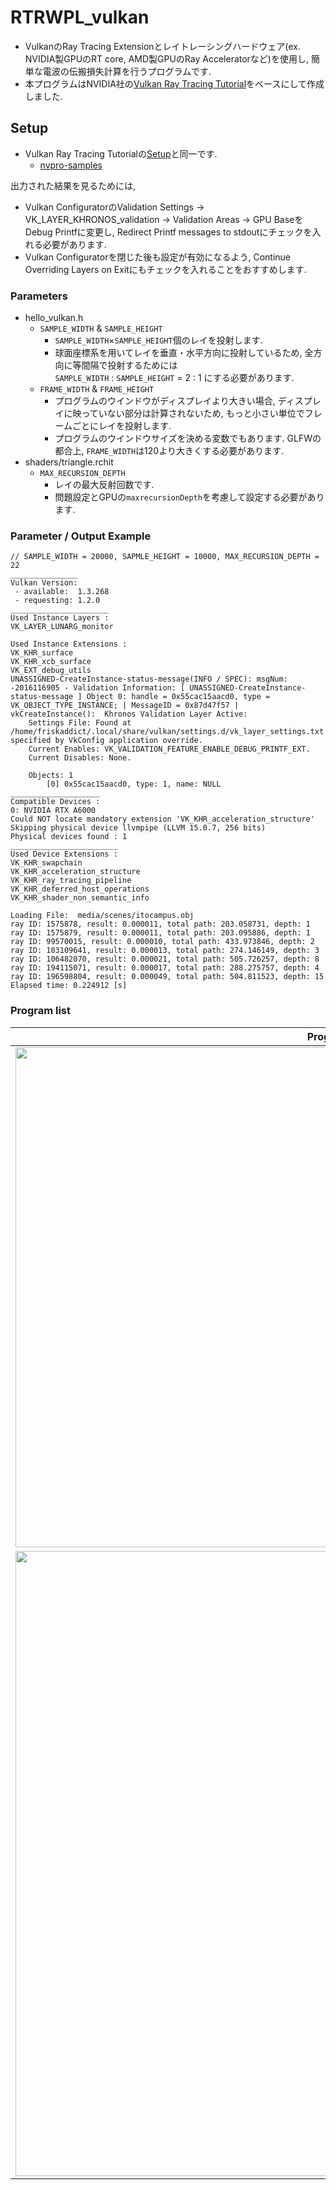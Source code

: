 # RTRWPL_vulkan
- VulkanのRay Tracing Extensionとレイトレーシングハードウェア(ex. NVIDIA製GPUのRT core, AMD製GPUのRay Acceleratorなど)を使用し, 簡単な電波の伝搬損失計算を行うプログラムです.
- 本プログラムはNVIDIA社の[Vulkan Ray Tracing Tutorial](https://github.com/nvpro-samples/vk_raytracing_tutorial_KHR)をベースにして作成しました.

## Setup
- Vulkan Ray Tracing Tutorialの[Setup](https://github.com/nvpro-samples/vk_raytracing_tutorial_KHR/blob/master/docs/setup.md)と同一です.
  - [nvpro-samples](https://github.com/nvpro-samples/build_all)


出力された結果を見るためには, 
- Vulkan ConfiguratorのValidation Settings → VK_LAYER_KHRONOS_validation → Validation Areas → GPU BaseをDebug Printfに変更し, Redirect Printf messages to stdoutにチェックを入れる必要があります.
- Vulkan Configuratorを閉じた後も設定が有効になるよう, Continue Overriding Layers on Exitにもチェックを入れることをおすすめします.

### Parameters
- hello_vulkan.h
  - `SAMPLE_WIDTH` & `SAMPLE_HEIGHT`
    - `SAMPLE_WIDTH`×`SAMPLE_HEIGHT`個のレイを投射します.
    - 球面座標系を用いてレイを垂直・水平方向に投射しているため, 全方向に等間隔で投射するためには<br>`SAMPLE_WIDTH` : `SAMPLE_HEIGHT` = 2 : 1 にする必要があります.
  - `FRAME_WIDTH` & `FRAME_HEIGHT`
    - プログラムのウインドウがディスプレイより大きい場合, ディスプレイに映っていない部分は計算されないため, もっと小さい単位でフレームごとにレイを投射します.
    - プログラムのウインドウサイズを決める変数でもあります. GLFWの都合上, `FRAME_WIDTH`は120より大きくする必要があります.
- shaders/triangle.rchit
  - `MAX_RECURSION_DEPTH`
    - レイの最大反射回数です.
    - 問題設定とGPUの`maxrecursionDepth`を考慮して設定する必要があります.

### Parameter / Output Example
```
// SAMPLE_WIDTH = 20000, SAPMLE_HEIGHT = 10000, MAX_RECURSION_DEPTH = 22
_______________
Vulkan Version:
 - available:  1.3.268
 - requesting: 1.2.0
______________________
Used Instance Layers :
VK_LAYER_LUNARG_monitor

Used Instance Extensions :
VK_KHR_surface
VK_KHR_xcb_surface
VK_EXT_debug_utils
UNASSIGNED-CreateInstance-status-message(INFO / SPEC): msgNum: -2016116905 - Validation Information: [ UNASSIGNED-CreateInstance-status-message ] Object 0: handle = 0x55cac15aacd0, type = VK_OBJECT_TYPE_INSTANCE; | MessageID = 0x87d47f57 | vkCreateInstance():  Khronos Validation Layer Active:
    Settings File: Found at /home/friskaddict/.local/share/vulkan/settings.d/vk_layer_settings.txt specified by VkConfig application override.
    Current Enables: VK_VALIDATION_FEATURE_ENABLE_DEBUG_PRINTF_EXT.
    Current Disables: None.

    Objects: 1
        [0] 0x55cac15aacd0, type: 1, name: NULL
____________________
Compatible Devices :
0: NVIDIA RTX A6000
Could NOT locate mandatory extension 'VK_KHR_acceleration_structure'
Skipping physical device llvmpipe (LLVM 15.0.7, 256 bits)
Physical devices found : 1
________________________
Used Device Extensions :
VK_KHR_swapchain
VK_KHR_acceleration_structure
VK_KHR_ray_tracing_pipeline
VK_KHR_deferred_host_operations
VK_KHR_shader_non_semantic_info

Loading File:  media/scenes/itocampus.obj
ray ID: 1575878, result: 0.000011, total path: 203.058731, depth: 1
ray ID: 1575879, result: 0.000011, total path: 203.095886, depth: 1
ray ID: 99570015, result: 0.000010, total path: 433.973846, depth: 2
ray ID: 103109641, result: 0.000013, total path: 274.146149, depth: 3
ray ID: 106482070, result: 0.000021, total path: 505.726257, depth: 8
ray ID: 194115071, result: 0.000017, total path: 288.275757, depth: 4
ray ID: 196598804, result: 0.000049, total path: 504.811523, depth: 15
Elapsed time: 0.224912 [s]
```

### Program list
Program | Details
---------|--------
<img src="https://github.com/junecpct/RT_vulkan/blob/main/MAIN/vk_SphereandPlane/images/sphereandplane.jpg" width="800"> | [SphereandPlane](MAIN/vk_SphereandPlane)<br> - レイ投射点：赤 (0.0, -1.0, 0.0)<br> - 受信球：緑 (0.0, 1.0, 0.0), 半径 = 0.04 <br><br>objファイルによって形成された球体と平面でできた問題空間にして, 電波の伝搬損失計算を適用したプログラムです.
<img src="https://github.com/junecpct/RT_vulkan/blob/main/MAIN/vk_ItoCampus/images/itocampus.jpg" width="1000"> | [ItoCampus](MAIN/vk_SphereandPlane)<br> - レイ投射点：赤 (130.0, 80.0, -50.0)<br> - 受信球：緑 (-55.19, 71.0, -62.049), 半径 = 0.04<br><br>国土交通省が主導するオープンデータ化プロジェクト[PLATEAU](https://www.mlit.go.jp/plateau/)にて配布されている日本全国の3D都市モデルから, 九州大学伊都キャンパスの一部の3Dモデルを抽出し, objファイルに変換して問題空間を作成しました. <br>行われる計算はSphereandPlaneと同一です.
